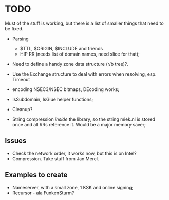 # TODO

Must of the stuff is working, but there is a list of smaller
things that need to be fixed.

* Parsing
    * $TTL, $ORIGIN, $INCLUDE and friends
    * HIP RR (needs list of domain names, need slice for that);
* Need to define a handy zone data structure (r/b tree)?.

* Use the Exchange structure to deal with errors when resolving, esp. Timeout
* encoding NSEC3/NSEC bitmaps, DEcoding works;
* IsSubdomain, IsGlue helper functions;
* Cleanup?
* String compression *inside* the library, so the string
  miek.nl is stored once and all RRs reference it. Would be
  a major memory saver;

## Issues

* Check the network order, it works now, but this is on Intel?
* Compression. Take stuff from Jan Mercl.

## Examples to create

* Nameserver, with a small zone, 1 KSK and online signing;
* Recursor - ala FunkenSturm?
